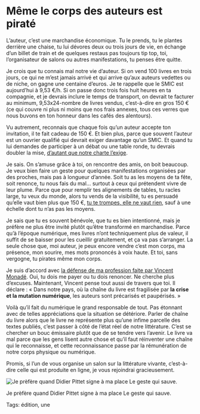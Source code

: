 # Même le corps des auteurs est piraté

L’auteur, c’est une marchandise économique. Tu le prends, tu le plantes derrière une chaise, tu lui dévores deux ou trois jours de vie, en échange d’un billet de train et de quelques restaus pas toujours tip top, toi, l’organisateur de salons ou autres manifestations, tu penses être quitte.

Je crois que tu connais mal notre vie d’auteur. Si on vend 100 livres en trois jours, ce qui ne m’est jamais arrivé et qui arrive qu’aux auteurs vedettes ou de niche, on gagne une centaine d’euros. Je te rappelle que le SMIC est aujourd’hui à 9,53 €/h. Si on passe donc trois fois huit heures en ta compagnie, et je devrais inclure le temps de transport, on devrait te facturer au minimum, 9,53x24-nombre de livres vendus, c’est-à-dire en gros 150 € (ce qui couvre ni plus ni moins que nos frais annexes, tous ces verres que nous buvons en ton honneur dans les cafés des alentours).

Vu autrement, reconnais que chaque fois qu’un auteur accepte ton invitation, il te fait cadeau de 150 €. Et bien plus, parce que souvent l’auteur est un ouvrier qualifié qui devrait exiger davantage qu’un SMIC. Et quand tu lui demandes de participer à un débat ou une table ronde, tu devrais doubler la mise, [d’autant que notre charte l’exige](http://www.autour-des-auteurs.net/inviter_auteur.html#trois).

Je sais. On s’amuse grâce à toi, on rencontre des amis, on boit beaucoup. Je veux bien faire un geste pour quelques manifestations organisées par des proches, mais pas à longueur d’année. Soit tu as les moyens de ta fête, soit renonce, tu nous fais du mal… surtout à ceux qui prétendent vivre de leur plume. Parce que pour remplir tes alignements de tables, tu racles large, tu veux du monde, alors tu vends de la visibilité, tu es persuadé qu’elle vaut bien plus que 150 €, [tu te trompes, elle ne vaut rien,](http://blog.tcrouzet.com/2014/10/30/larnaque-a-la-reputation/) sauf à une échelle dont tu n’as pas les moyens.

Je sais que tu es souvent bénévole, que tu es bien intentionné, mais je préfère ne plus être invité plutôt qu’être transformé en marchandise. Parce qu’à l’époque numérique, mes livres n’ont techniquement plus de valeur, il suffit de se baisser pour les cueillir gratuitement, et ça va pas s’arranger. La seule chose que, moi auteur, je peux encore vendre c’est mon corps, ma présence, mon sourire, mes mots prononcés à voix haute. Et toi, sans vergogne, tu pirates même mon corps.

Je suis d’accord avec [la défense de ma profession faite par Vincent Monadé](https://www.actualitte.com/tribunes/crise-et-mutation-numerique-dans-notre-pays-les-auteurs-sont-precarises-et-pauperises-2245.htm). Oui, tu dois me payer ou tu dois renoncer. Ne cherche plus d’excuses. Maintenant, Vincent pense tout aussi de travers que toi. Il déclare : « Dans notre pays, où la chaîne du livre est fragilisée par **la crise et la mutation numérique**, les auteurs sont précarisés et paupérisés. »

Voilà qu’il fait du numérique le grand responsable de tout. Pas étonnant avec de telles appréciations que la situation se détériore. Parler de chaîne du livre alors que le livre ne représente plus qu’une infime parcelle des textes publiés, c’est passer à côté de l’état réel de notre littérature. C’est se chercher un bouc émissaire plutôt que de se tendre vers l’avenir. Le livre va mal parce que les gens lisent autre chose et qu’il faut réinventer une chaîne qui le reconnaisse, et cette reconnaissance passe par la rémunération de notre corps physique ou numérique.

Promis, si l’un de vous organise un salon sur la littérature vivante, c’est-à-dire celle qui est produite en ligne, je vous rejoindrai gracieusement.

![Je prèfère quand Didier Pittet signe à ma place Le geste qui sauve.](http://blog.tcrouzet.comhttps://tcrouzet.com/images_tc/2014/11/pops.jpg)

Je prèfère quand Didier Pittet signe à ma place Le geste qui sauve.



Tags: édition, une
